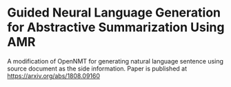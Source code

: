 # Guided Neural Language Generation for Abstractive Summarization Using AMR

A modification of OpenNMT for generating natural language sentence using source document as the side information.
Paper is published at https://arxiv.org/abs/1808.09160


